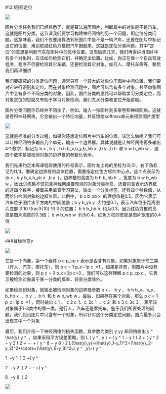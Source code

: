 #12.1目标定位

![](https://cdn.jsdelivr.net/gh/tj-messi/picture/20241004105636.png)

图片分类任务我们已经熟悉了，就是算法遍历图片，判断其中的对象是不是汽车，这就是图片分类。这节课我们要学习构建神经网络的另一个问题，即定位分类问题。这意味着，我们不仅要用算法判断图片中是不是一辆汽车，还要在图片中标记出它的位置，用边框或红色方框把汽车圈起来，这就是定位分类问题。其中“定位”的意思是判断汽车在图片中的具体位置。这周后面几天，我们再讲讲当图片中有多个对象时，应该如何检测它们，并确定出位置。比如，你正在做一个自动驾驶程序，程序不但要检测其它车辆，还要检测其它对象，如行人、摩托车等等，稍后我们再详细讲

我们要研究的分类定位问题，通常只有一个较大的对象位于图片中间位置，我们要对它进行识别和定位。而在对象检测问题中，图片可以含有多个对象，甚至单张图片中会有多个不同分类的对象。因此，图片分类的思路可以帮助学习分类定位，而对象定位的思路又有助于学习对象检测，我们先从分类和定位开始讲起。

图片分类问题你已经并不陌生了，例如，输入一张图片到多层卷积神经网络。这就是卷积神经网络，它会输出一个特征向量，并反馈给softmax单元来预测图片类型

![](https://cdn.jsdelivr.net/gh/tj-messi/picture/20241004110611.png)

这就是标准的分类过程，如果你还想定位图片中汽车的位置，该怎么做呢？我们可以让神经网络多输出几个单元，输出一个边界框。具体说就是让神经网络再多输出4个数字，标记为 b x , b y , b h b_x,b_y,b_hb 
x
​
 ,b 
y
​
 ,b 
h
​
  和 b w b_wb 
w
​
  ，这四个数字是被检测对象的边界框的参数化表示。

我们先来约定本周课程将使用的符号表示，图片左上角的坐标为(0,0)，右下角标记为(1,1)。要确定边界框的具体位置，需要指定红色方框的中心点，这个点表示为(b x , b y b_x,b_yb 
x
​
 ,b 
y
​
 )，边界框的高度为 b h b_hb 
h
​
  ，宽度为 b w b_wb 
w
​
  。因此训练集不仅包含神经网络要预测的对象分类标签，还要包含表示边界框的这四个数字，接着采用监督学习算法，输出一个分类标签，还有四个参数值，从而给出检测对象的边框位置。此例中， b x b_xb 
x
​
  的理想值是0.5，因为它表示汽车位于图片水平方向的中间位置；b y b_yb 
y
​
  大约是0.7，表示汽车位于距离图片底部 3 10 \frac3{10} 
10
3
​
  的位置； b h b_hb 
h
​
  约为0.3，因为红色方框的高度是图片高度的0.3倍； b w b_wb 
w
​
  约为0.4，红色方框的宽度是图片宽度的0.4倍

![](https://cdn.jsdelivr.net/gh/tj-messi/picture/20241004110658.png)

###目标标签y

![](https://cdn.jsdelivr.net/gh/tj-messi/picture/20241004110813.png)

它是一个向量，第一个组件 p c p_cp 
c
​
  表示是否含有对象，如果对象属于前三类（行人、汽车、摩托车），则 p c = 1 p_c=1p 
c
​
 =1 ，如果是背景，则图片中没有要检测的对象，则 p c = 0 p_c=0p 
c
​
 =0 。我们可以这样理解 p c p_cp 
c
​
  ，它表示被检测对象属于某一分类的概率，背景分类除外。

如果检测到对象，就输出被检测对象的边界框参数 b x 、 b y 、 b h b_x、b_y、b_hb 
x
​
 、b 
y
​
 、b 
h
​
  和 b w b_wb 
w
​
  。最后，如果存在某个对象，那么 p c = 1 p_c=1p 
c
​
 =1 ，同时输出 c 1 、 c 2 c_1、c_2c 
1
​
 、c 
2
​
  和 c 3 c_3c 
3
​
  ，表示该对象属于1-3类中的哪一类，是行人，汽车还是摩托车。鉴于我们所要处理的问题，我们假设图片中只含有一个对象，所以针对这个分类定位问题，图片最多只会出现其中一个对象


最后，我们介绍一下神经网络的损失函数，其参数为类别 y yy 和网络输出 y ^ \hat{y} 
y
^
​
  ，如果采用平方误差策略，则 L ( y ^ , y ) = ( y ^ 1 − y 1 ) 2 + ( y ^ 2 − y 2 ) 2 + ⋯ + ( y ^ 8 − y 8 ) 2 L(\hat{y},y)=(\hat{y}_1-y_1)^2+(\hat{y}_2-y_2)^2+\cdots+(\hat{y}_8-y_8)^2L( 
y
^
​
 ,y)=( 
y
^
​
  
1
​
 −y 
1
​
 ) 
2
 +( 
y
^
​
  
2
​
 −y 
2
​
 ) 
2
 +⋯+( 
y
^
​
  
8
​
 −y 
8
​
 ) 
2

![](https://cdn.jsdelivr.net/gh/tj-messi/picture/20241004111836.png)

